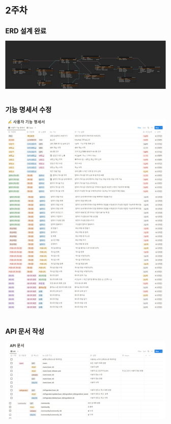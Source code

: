 # 2주차

## ERD 설계 완료
  ![](assets/ERD_연습아닌최종.png)
<br/>
<br/>
## 기능 명세서 수정
![](assets/fn1.png)
![](assets/fn2.png)
![](assets/fn3.png)
<br/>
<br/>

## API 문서 작성
![](assets/api1.png)
![](assets/api2.png)
